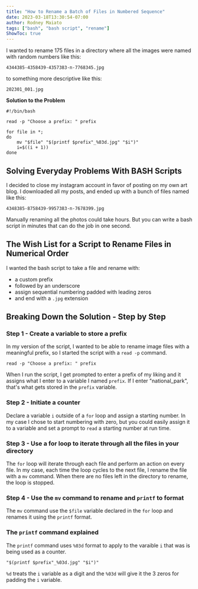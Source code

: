 ```yaml
---
title: "How to Rename a Batch of Files in Numbered Sequence"
date: 2023-03-18T13:30:54-07:00
author: Rodney Maiato
tags: ["bash", "bash script", "rename"]
ShowToc: true
---
```


I wanted to rename 175 files in a directory where all the images were named with random numbers like this:

```shellscript
4344385-4358439-4357383-n-7768345.jpg
```
to something more descriptive like this:
```shellscript
202301_001.jpg
```
**Solution to the Problem**
```shellscript
#!/bin/bash

read -p "Choose a prefix: " prefix

for file in *; 
do
	mv "$file" "$(printf $prefix"_%03d.jpg" "$i")"
	i=$((i + 1))
done

```

## Solving Everyday Problems With BASH Scripts

I decided to close my instagram account in favor of posting on my own art blog. I downloaded all my posts, and ended up with a bunch of files named like this:

```shellscript
4348385-8758439-9957383-n-7678399.jpg
```

Manually renaming all the photos could take hours. But you can write a bash script in minutes that can do the job in one second.

## The Wish List for a Script to Rename Files in Numerical Order 

I wanted the bash script to take a file and rename with:
- a custom prefix 
- followed by an underscore
- assign sequential numbering padded with leading zeros
- and end with a `.jpg` extension

## Breaking Down the Solution - Step by Step 

### Step 1 - Create a variable to store a prefix

In my version of the script, I wanted to be able to rename image files with a meaningful prefix, so I started the script with a `read -p` command. 

```shellscript
read -p "Choose a prefix: " prefix
```
When I run the script, I get prompted to enter a prefix of my liking and it assigns what I enter to a variable I named `prefix`. If I enter "national_park", that's what gets stored in the `prefix` variable.

### Step 2 - Initiate a counter 

Declare a variable `i`  outside of a `for` loop and assign a starting number. In my case I chose to start numbering with zero, but you could easily assign it to a variable and set a prompt to `read` a starting number at run time.

### Step 3 - Use a for loop to iterate through all the files in your directory

The `for` loop will iterate through each file and perform an action on every file. In my case, each time the loop cycles to the next file, I rename the file with a `mv` command. When there are no files left in the directory to rename, the loop is stopped.

### Step 4 - Use the `mv` command to rename and `printf` to format 

The `mv` command use the `$file` variable declared in the `for` loop and renames it using the `printf` format.

### The `printf` command explained

The `printf` command uses `%03d` format to apply to the varaible `i` that was is being used as a counter.

```shellscript
"$(printf $prefix"_%03d.jpg" "$i")"
```

`%d` treats the `i` variable as a digit and the `%03d` will give it the 3 zeros for padding the `i` variable.